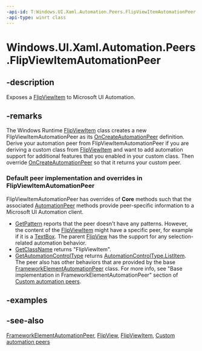```yaml
---
-api-id: T:Windows.UI.Xaml.Automation.Peers.FlipViewItemAutomationPeer
-api-type: winrt class
---
```


<!-- Class syntax.
public class FlipViewItemAutomationPeer : Windows.UI.Xaml.Automation.Peers.FrameworkElementAutomationPeer, Windows.UI.Xaml.Automation.Peers.IFlipViewItemAutomationPeer
-->

# Windows.UI.Xaml.Automation.Peers.FlipViewItemAutomationPeer

## -description
Exposes a [FlipViewItem](../windows.ui.xaml.controls/flipviewitem.md) to Microsoft UI Automation.



## -remarks
The Windows Runtime  [FlipViewItem](../windows.ui.xaml.controls/flipviewitem.md) class creates a new FlipViewItemAutomationPeer as its [OnCreateAutomationPeer](../windows.ui.xaml/uielement_oncreateautomationpeer_1478162674.md) definition. Derive your automation peer from FlipViewItemAutomationPeer if you are deriving a custom class from [FlipViewItem](../windows.ui.xaml.controls/flipviewitem.md) and want to add automation support for additional features that you enabled in your custom class. Then override [OnCreateAutomationPeer](../windows.ui.xaml/uielement_oncreateautomationpeer_1478162674.md) so that it returns your custom peer.

### Default peer implementation and overrides in **FlipViewItemAutomationPeer**

FlipViewItemAutomationPeer has overrides of **Core** methods such that the associated [AutomationPeer](automationpeer.md) methods provide peer-specific information to a Microsoft UI Automation client.

+ [GetPattern](automationpeer_getpattern_2046576749.md) reports that the peer doesn't have any patterns. However, the content of the [FlipViewItem](../windows.ui.xaml.controls/flipviewitem.md) might have a specific peer, for example if it is a [TextBox](../windows.ui.xaml.controls/textbox.md). The parent [FlipView](../windows.ui.xaml.controls/flipview.md) has the support for any selection-related automation behavior.
+ [GetClassName](automationpeer_getclassname_614238974.md) returns "FlipViewItem".
+ [GetAutomationControlType](automationpeer_getautomationcontroltype_1156384152.md) returns [AutomationControlType.ListItem](automationcontroltype.md).
The peer also has other behaviors that are provided by the base [FrameworkElementAutomationPeer](frameworkelementautomationpeer.md) class. For more info, see "Base implementation in FrameworkElementAutomationPeer" section of [Custom automation peers](/windows/uwp/accessibility/custom-automation-peers).

## -examples

## -see-also
[FrameworkElementAutomationPeer](frameworkelementautomationpeer.md), [FlipView](../windows.ui.xaml.controls/flipview.md), [FlipViewItem](../windows.ui.xaml.controls/flipviewitem.md), [Custom automation peers](/windows/uwp/accessibility/custom-automation-peers)
